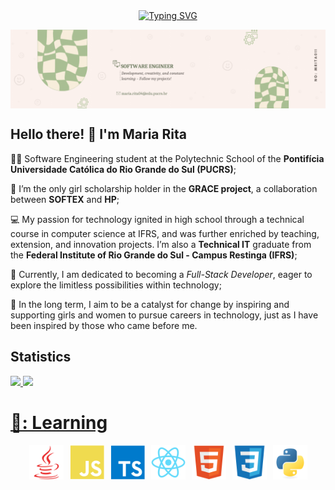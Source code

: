 <div align="center">
  <a href="https://git.io/typing-svg">
<img src="https://readme-typing-svg.demolab.com?font=Fira+Code&weight=500&size=25&pause=1000&color=81b28d&center=true&vCenter=true&random=false&width=520&lines=%E2%8A%B9+Welcome+to+my+profile!+%CB%99%E1%B5%95%CB%99+%E2%8A%B9+" alt="Typing SVG">
  </a>
</div>

<img align="center" src="header-gif.gif"></img>

## Hello there! 👋 I'm Maria Rita

👩‍💻 Software Engineering student at the Polytechnic School of the **Pontifícia Universidade Católica do Rio Grande do Sul (PUCRS)**;

🌟 I’m the only girl scholarship holder in the **GRACE project**, a collaboration between **SOFTEX** and **HP**;

💻 My passion for technology ignited in high school through a technical course in computer science at IFRS, and was further enriched by teaching, extension, and innovation projects. I’m also a **Technical IT** graduate from the **Federal Institute of Rio Grande do Sul - Campus Restinga (IFRS)**;

🔎 Currently, I am dedicated to becoming a _Full-Stack Developer_, eager to explore the limitless possibilities within technology;

🌟 In the long term, I aim to be a catalyst for change by inspiring and supporting girls and women to pursue careers in technology, just as I have been inspired by those who came before me.

## Statistics
<div>
<a href="https://github.com/MRita011">
<img loading="lazy" height="180em" src="https://github-readme-stats.vercel.app/api/top-langs/?username=MRita011&layout=compact&langs_count=7&theme=dark"/>
<img loading="lazy" height="180em" src="https://github-readme-stats.vercel.app/api?username=MRita011&show_icons=true&theme=dark&include_all_commits=true&count_private=true"/>
</div>


<h1>📙: Learning</h1>
<div style="display: flex; gap: 10px; flex-wrap: wrap; justify-content: center;">
  <img align="center" alt="Rita-Java"   height="55" width="55" src="https://raw.githubusercontent.com/devicons/devicon/master/icons/java/java-plain.svg" style="transition: transform 0.3s ease, box-shadow 0.3s ease;" onmouseover="this.style.transform='scale(1.2)';this.style.boxShadow='0 4px 8px rgba(0, 0, 0, 0.2)'" onmouseout="this.style.transform='scale(1)';this.style.boxShadow='none'">
  <img align="center" alt="Rita-Js"     height="55" width="55" src="https://raw.githubusercontent.com/devicons/devicon/master/icons/javascript/javascript-plain.svg" style="transition: transform 0.3s ease, box-shadow 0.3s ease;" onmouseover="this.style.transform='scale(1.2)';this.style.boxShadow='0 4px 8px rgba(0, 0, 0, 0.2)'" onmouseout="this.style.transform='scale(1)';this.style.boxShadow='none'">
  <img align="center" alt="Rita-Ts"     height="55" width="55" src="https://raw.githubusercontent.com/devicons/devicon/master/icons/typescript/typescript-plain.svg" style="transition: transform 0.3s ease, box-shadow 0.3s ease;" onmouseover="this.style.transform='scale(1.2)';this.style.boxShadow='0 4px 8px rgba(0, 0, 0, 0.2)'" onmouseout="this.style.transform='scale(1)';this.style.boxShadow='none'">
  <img align="center" alt="Rita-React"  height="55" width="55" src="https://raw.githubusercontent.com/devicons/devicon/master/icons/react/react-original.svg" style="transition: transform 0.3s ease, box-shadow 0.3s ease;" onmouseover="this.style.transform='scale(1.2)';this.style.boxShadow='0 4px 8px rgba(0, 0, 0, 0.2)'" onmouseout="this.style.transform='scale(1)';this.style.boxShadow='none'">
  <img align="center" alt="Rita-HTML"   height="55" width="55" src="https://raw.githubusercontent.com/devicons/devicon/master/icons/html5/html5-original.svg" style="transition: transform 0.3s ease, box-shadow 0.3s ease;" onmouseover="this.style.transform='scale(1.2)';this.style.boxShadow='0 4px 8px rgba(0, 0, 0, 0.2)'" onmouseout="this.style.transform='scale(1)';this.style.boxShadow='none'">
  <img align="center" alt="Rita-CSS"    height="55" width="55" src="https://raw.githubusercontent.com/devicons/devicon/master/icons/css3/css3-original.svg" style="transition: transform 0.3s ease, box-shadow 0.3s ease;" onmouseover="this.style.transform='scale(1.2)';this.style.boxShadow='0 4px 8px rgba(0, 0, 0, 0.2)'" onmouseout="this.style.transform='scale(1)';this.style.boxShadow='none'">
  <img align="center" alt="Rita-Python" height="55" width="55" src="https://raw.githubusercontent.com/devicons/devicon/master/icons/python/python-original.svg" style="transition: transform 0.3s ease, box-shadow 0.3s ease;" onmouseover="this.style.transform='scale(1.2)';this.style.boxShadow='0 4px 8px rgba(0, 0, 0, 0.2)'" onmouseout="this.style.transform='scale(1)';this.style.boxShadow='none'">
</div>
